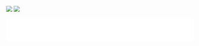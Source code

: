 <img src="https://github-readme-stats.vercel.app/api?username=nate-wilkins&show_icons=true&hide_border=true&count_private=true&include_all_commits=true&theme=dark&bg_color=0d1117" /> <img src="https://github-readme-stats.vercel.app/api/top-langs/?username=nate-wilkins&show_icons=true&hide_border=true&layout=compact&langs_count=8&theme=dark&bg_color=0d1117"/>

![Metrics](https://github.com/Nate-Wilkins/Nate-Wilkins/blob/main/github-metrics.svg)
